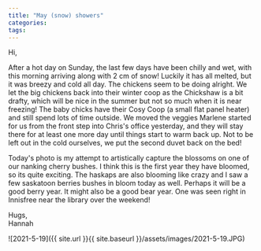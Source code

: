 ```yaml
---
title: "May (snow) showers"
categories:
tags:
---
```


Hi,

After a hot day on Sunday, the last few days have been chilly and wet, with this morning arriving along with 2 cm of snow! Luckily it has all melted, but it was breezy and cold all day. The chickens seem to be doing alright. We let the big chickens back into their winter coop as the Chickshaw is a bit drafty, which will be nice in the summer but not so much when it is near freezing! The baby chicks have their Cosy Coop (a small flat panel heater) and still spend lots of time outside. We moved the veggies Marlene started for us from the front step into Chris's office yesterday, and they will stay there for at least one more day until things start to warm back up. Not to be left out in the cold ourselves, we put the second duvet back on the bed!

Today's photo is my attempt to artistically capture the blossoms on one of our nanking cherry bushes. I think this is the first year they have bloomed, so its quite exciting. The haskaps are also blooming like crazy and I saw a few saskatoon berries bushes in bloom today as well. Perhaps it will be a good berry year. It might also be a good bear year. One was seen right in Innisfree near the library over the weekend!

Hugs,<br />
Hannah

![2021-5-19]({{ site.url }}{{ site.baseurl }}/assets/images/2021-5-19.JPG)